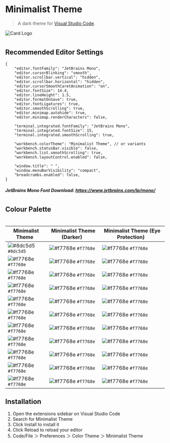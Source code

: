 # Minimalist Theme

> A dark theme for [Visual Studio Code](https://code.visualstudio.com/).

![Card Logo](https://raw.githubusercontent.com/Dimi15/minimalist-theme/master/images/cardLogo.png "Card Logo")

#

## Recommended Editor Settings

```
{
    "editor.fontFamily": "JetBrains Mono",
    "editor.cursorBlinking": "smooth",
    "editor.scrollbar.vertical": "hidden",
    "editor.scrollbar.horizontal": "hidden",
    "editor.cursorSmoothCaretAnimation": "on",
    "editor.fontSize": 14.4,
    "editor.lineHeight": 1.5,
    "editor.formatOnSave": true,
    "editor.fontLigatures": true,
    "editor.smoothScrolling": true,
    "editor.minimap.autohide": true,
    "editor.minimap.renderCharacters": false,

    "terminal.integrated.fontFamily": "JetBrains Mono",
    "terminal.integrated.fontSize": 15,
    "terminal.integrated.smoothScrolling": true,

    "workbench.colorTheme": "Minimalist Theme", // or variants
    "workbench.statusBar.visible": false,
    "workbench.list.smoothScrolling": true,
    "workbench.layoutControl.enabled": false,

    "window.title": " ",
    "window.menuBarVisibility": "compact",
    "breadcrumbs.enabled": false,
}
```

##### JetBrains Mono Font Download: https://www.jetbrains.com/lp/mono/

#

## Colour Palette

#

| Minimalist Theme&nbsp;&nbsp;                                              | Minimalist Theme (Darker)&nbsp;&nbsp;                               | Minimalist Theme (Eye Protection)&nbsp;&nbsp;                       |
| ------------------------------------------------------------------------- | ------------------------------------------------------------------- | ------------------------------------------------------------------- |
| ![#8dc5d5](./images/colourPalettes/minimalistTheme/#8dc5d5.png) `#8dc5d5` | ![#f7768e](https://place-hold.it/15/f7768e/f7768e?text=+) `#f7768e` | ![#f7768e](https://place-hold.it/15/f7768e/f7768e?text=+) `#f7768e` |
| ![#f7768e](https://place-hold.it/15/f7768e/f7768e?text=+) `#f7768e`       | ![#f7768e](https://place-hold.it/15/f7768e/f7768e?text=+) `#f7768e` | ![#f7768e](https://place-hold.it/15/f7768e/f7768e?text=+) `#f7768e` |
| ![#f7768e](https://place-hold.it/15/f7768e/f7768e?text=+) `#f7768e`       | ![#f7768e](https://place-hold.it/15/f7768e/f7768e?text=+) `#f7768e` | ![#f7768e](https://place-hold.it/15/f7768e/f7768e?text=+) `#f7768e` |
| ![#f7768e](https://place-hold.it/15/f7768e/f7768e?text=+) `#f7768e`       | ![#f7768e](https://place-hold.it/15/f7768e/f7768e?text=+) `#f7768e` | ![#f7768e](https://place-hold.it/15/f7768e/f7768e?text=+) `#f7768e` |
| ![#f7768e](https://place-hold.it/15/f7768e/f7768e?text=+) `#f7768e`       | ![#f7768e](https://place-hold.it/15/f7768e/f7768e?text=+) `#f7768e` | ![#f7768e](https://place-hold.it/15/f7768e/f7768e?text=+) `#f7768e` |
| ![#f7768e](https://place-hold.it/15/f7768e/f7768e?text=+) `#f7768e`       | ![#f7768e](https://place-hold.it/15/f7768e/f7768e?text=+) `#f7768e` | ![#f7768e](https://place-hold.it/15/f7768e/f7768e?text=+) `#f7768e` |
| ![#f7768e](https://place-hold.it/15/f7768e/f7768e?text=+) `#f7768e`       | ![#f7768e](https://place-hold.it/15/f7768e/f7768e?text=+) `#f7768e` | ![#f7768e](https://place-hold.it/15/f7768e/f7768e?text=+) `#f7768e` |
| ![#f7768e](https://place-hold.it/15/f7768e/f7768e?text=+) `#f7768e`       | ![#f7768e](https://place-hold.it/15/f7768e/f7768e?text=+) `#f7768e` | ![#f7768e](https://place-hold.it/15/f7768e/f7768e?text=+) `#f7768e` |
| ![#f7768e](https://place-hold.it/15/f7768e/f7768e?text=+) `#f7768e`       | ![#f7768e](https://place-hold.it/15/f7768e/f7768e?text=+) `#f7768e` | ![#f7768e](https://place-hold.it/15/f7768e/f7768e?text=+) `#f7768e` |
| ![#f7768e](https://place-hold.it/15/f7768e/f7768e?text=+) `#f7768e`       | ![#f7768e](https://place-hold.it/15/f7768e/f7768e?text=+) `#f7768e` | ![#f7768e](https://place-hold.it/15/f7768e/f7768e?text=+) `#f7768e` |
| ![#f7768e](https://place-hold.it/15/f7768e/f7768e?text=+) `#f7768e`       | ![#f7768e](https://place-hold.it/15/f7768e/f7768e?text=+) `#f7768e` | ![#f7768e](https://place-hold.it/15/f7768e/f7768e?text=+) `#f7768e` |

## Installation

1. Open the extensions sidebar on Visual Studio Code
2. Search for Minimalist Theme
3. Click Install to install it
4. Click Reload to reload your editor
5. Code/File ＞ Preferences ＞ Color Theme ＞ Minimalist Theme
